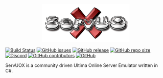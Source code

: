 <p align="center">
 <img src="Docs/images/servuox.png" title="ServUOX">
 </p>

[![Build Status](https://travis-ci.com/ServUOX/ServUOX.svg?branch=master)](https://travis-ci.com/ServUOX/ServUOX)
[![GitHub issues](https://img.shields.io/github/issues/servuox/servuox.svg)](https://github.com/ServUOX/ServUOX/issues)
[![GitHub release](https://img.shields.io/github/release/servuox/servuox.svg)](https://github.com/ServUOX/ServUOX/releases)
[![GitHub repo size](https://img.shields.io/github/repo-size/servuox/servuox.svg)](https://github.com/ServUOX/ServUOX/)
[![Discord](https://img.shields.io/discord/692805552367075338.svg)](https://discord.gg/qweyb3w)
[![GitHub contributors](https://img.shields.io/github/contributors/servuox/servuox.svg)](https://github.com/ServUOX/ServUOX/graphs/contributors)
[![GitHub](https://img.shields.io/github/license/servuox/servuox.svg?color=a)](https://github.com/ServUOX/ServUOX/blob/master/LICENSE)


ServUOX is a community driven Ultima Online Server Emulator written in C#.
